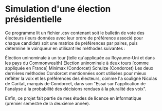 # Simulation d'une élection présidentielle

Ce programme lit un fichier .csv contenant soit le bulletin de vote des électeurs (leurs données avec leur ordre de préférence associé pour chaque candidat) soit une matrice de préférences par paires, puis détermine le vainqueur en utilisant les méthodes suivantes :

Élection uninominale à un tour [telle qu'appliquée au Royaume-Uni et dans les pays du Commonwealth]
Élection uninominale à deux tours [comme appliquée en France]
Minimax (Condorcet)
Schulze (Condorcet)
Les deux dernières méthodes Condorcet mentionnées sont utilisées pour mieux refléter la voix et les préférences des électeurs, comme l'a souligné Nicolas de Caritat, marquis de Condorcet, dans son "Essai sur l'application de l'analyse à la probabilité des décisions rendues à la pluralité des voix".

Enfin, ce projet fait partie de mes études de licence en informatique (premier semestre de la deuxième année).





